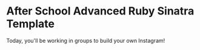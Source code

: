 # After School Advanced Ruby Sinatra Template

Today, you'll be working in groups to build your own Instagram! 